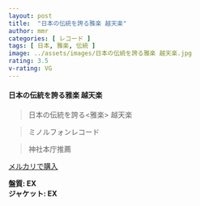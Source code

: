 ```yaml
---
layout: post
title:  "日本の伝統を誇る雅楽 越天楽"
author: mmr
categories: [ レコード ]
tags: [ 日本, 雅楽, 伝統 ]
image: ../assets/images/日本の伝統を誇る雅楽 越天楽.jpg
rating: 3.5
v-rating: VG
---
```


#### 日本の伝統を誇る雅楽 越天楽


> 日本の伝統を誇る<雅楽> 越天楽 

> ミノルフォンレコード 

>神社本庁推薦



[メルカリで購入](https://jp.mercari.com/item/m63383553846)


<div class="mt-4 mb-4 d-flex align-items-center">
<strong class="mr-1">盤質: EX</strong>
</div>
<div class="mt-4 mb-4 d-flex align-items-center">
<strong class="mr-1">ジャケット: EX</strong>
</div>